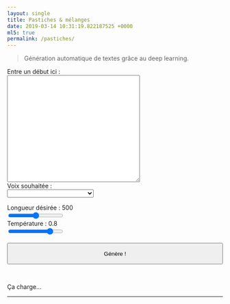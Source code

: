 ```yaml
---
layout: single 
title: Pastiches & mélanges    
date: 2019-03-14 10:31:19.822187525 +0000
ml5: true
permalink: /pastiches/  
---
```


> Génération automatique de textes grâce au deep learning.

<!--more-->

<div id="jcw-signature" style="display: none; float: right;">
  <p>Jérémie C. Wenger, 2019</p>
</div>

<div class="example">
  <div id="lstm-controls" style="display: flex; flex-wrap: wrap;">
    <div style="margin-right: 15px;">
      <span>Entre un début ici :</span>
      <textarea id="textInput" style="width: 100%; height: 250px;" placeholder=""></textarea>
    </div>
    <div style="width: 40%">
      <span>Voix souhaitée :</span>
      <select id="model-select" style="width: 100%;"></select>
      <div style="padding-top: 15px;">
        Longueur désirée : <span id="length">500</span>
        <input id="lenSlider" type="range" min="0" max="1000" value="500"> 
        Température : <span id="temperature">0.8</span>
        <input id="tempSlider" type="range" min="0" max="1" step="0.01" value="0.8">
      </div>
    </div>
  </div>
  <div id="lstm-generate">
    <br/><button id="generate" style="width: 100%; height: 50px;">Génère !</button>
    <div style=" padding-top: 30px;">
      <p id="status">Ça charge...</p>
    </div>
    <hr>
  </div>
    <div> 
      <div id="breaks" style="display: none;">
        <br><br><br><br><br><br><br><br>
      </div>
      <p id="result">
      <span id="original"></span><span id="prediction"></span>
      </p>
      <i><span id="signature" style="display: none; float: right;"></span></i>
    </div>
    <br>
    <div>
      <button id="print-lstm" onclick="printLSTM('result')" value="print generated text" style="display: none; height: 50px;">Imprime</button>
    </div>
</div>
